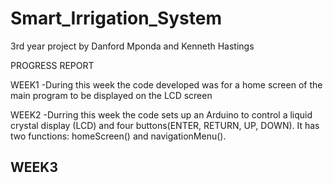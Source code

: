 # Smart_Irrigation_System
3rd year project by Danford Mponda and Kenneth Hastings

PROGRESS REPORT

WEEK1
-During this week the code developed was for a home screen of the main program to be displayed on the LCD screen

WEEK2
-Durring this week the code sets up an Arduino to control a liquid crystal display (LCD) and four buttons(ENTER, RETURN, UP, DOWN). It has two functions: homeScreen() and navigationMenu().

WEEK3
-

